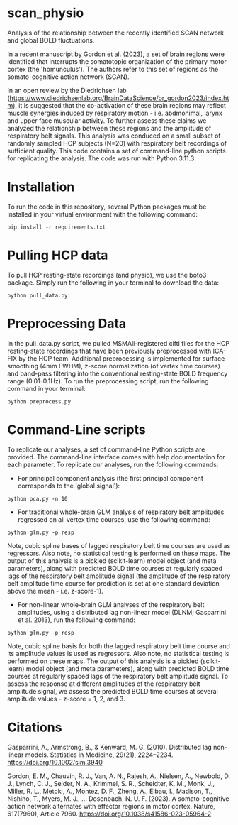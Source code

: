 # scan_physio
Analysis of the relationship between the recently identified SCAN network and global BOLD fluctuations.

In a recent manuscript by Gordon et al. (2023), a set of brain regions were identified that interrupts the somatotopic organization of the primary motor cortex (the 'homunculus'). The authors refer to this set of regions as the somato-cognitive action network (SCAN).  

In an open review by the Diedrichsen lab  (https://www.diedrichsenlab.org/BrainDataScience/or_gordon2023/index.htm), it is suggested that the co-activation of these brain regions may reflect muscle synergies induced by respiratory motion - i.e. abdmonimal, larynx and upper face muscular activity. To further assess these claims we analyzed the relationship between these regions and the amplitude of respiratory belt signals. This analysis was conduced on a small subset of randomly sampled HCP subjects (N=20) with respiratory belt recordings of sufficient quality. This code contains a set of command-line python scripts for replicating the analysis. The code was run with Python 3.11.3.

# Installation
To run the code in this repository, several Python packages must be installed in your virtual environment with the following command:
```
pip install -r requirements.txt
```

# Pulling HCP data
To pull HCP resting-state recordings (and physio), we use the boto3 package. Simply run the following in your terminal to download the data:
```
python pull_data.py
```

# Preprocessing Data
In the pull_data.py script, we pulled MSMAll-registered cifti files for the HCP resting-state recordings that have been previously preprocessed with ICA-FIX by the HCP team. Additional preprocessing is implemented for surface smoothing (4mm FWHM), z-score normalization (of vertex time courses) and band-pass filtering into the conventional resting-state BOLD frequency range (0.01-0.1Hz). To run the preprocessing script, run the following command in your terminal:
```
python preprocess.py
```

# Command-Line scripts
To replicate our analyses, a set of command-line Python scripts are provided. The command-line interface comes with help documentation for each parameter. To replicate our analyses, run the following commands:

* For principal component analysis (the first principal component corresponds to the 'global signal'):
```
python pca.py -n 10
```
* For traditional whole-brain GLM analysis of respiratory belt amplitudes regressed on all vertex time courses, use the following command:

```
python glm.py -p resp
```
Note, cubic spline bases of lagged respiratory belt time courses are used as regressors. Also note, no statistical testing is performed on these maps. The output of this analysis is a pickled (scikit-learn) model object (and meta parameters), along with predicted BOLD time courses at regularly spaced lags of the respiratory belt amplitude signal (the amplitude of the respiratory belt amplitude time course for prediction is set at one standard deviation above the mean - i.e. z-score-1). 

* For non-linear whole-brain GLM analyses of the respiratory belt amplitudes, using a distributed lag non-linear model (DLNM; Gasparrini et al. 2013), run the following command:

```
python glm.py -p resp
```
Note, cubic spline basis for both the lagged respiratory belt time course and its amplitude values is used as regressors. Also note, no statistical testing is performed on these maps. The output of this analysis is a pickled (scikit-learn) model object (and meta parameters), along with predicted BOLD time courses at regularly spaced lags of the respiratory belt amplitude signal. To assess the response at different amplitudes of the respiratory belt amplitude signal, we assess the predicted BOLD time courses at several amplitude values - z-score = 1, 2, and 3. 

# Citations
Gasparrini, A., Armstrong, B., & Kenward, M. G. (2010). Distributed lag non-linear models. Statistics in Medicine, 29(21), 2224–2234. https://doi.org/10.1002/sim.3940


Gordon, E. M., Chauvin, R. J., Van, A. N., Rajesh, A., Nielsen, A., Newbold, D. J., Lynch, C. J., Seider, N. A., Krimmel, S. R., Scheidter, K. M., Monk, J., Miller, R. L., Metoki, A., Montez, D. F., Zheng, A., Elbau, I., Madison, T., Nishino, T., Myers, M. J., … Dosenbach, N. U. F. (2023). A somato-cognitive action network alternates with effector regions in motor cortex. Nature, 617(7960), Article 7960. https://doi.org/10.1038/s41586-023-05964-2






